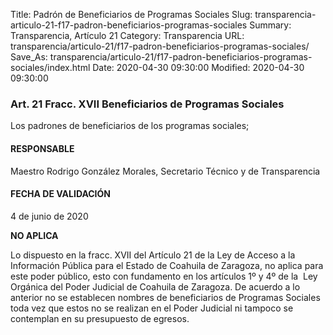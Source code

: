 Title: Padrón de Beneficiarios de Programas Sociales
Slug: transparencia-articulo-21-f17-padron-beneficiarios-programas-sociales
Summary: Transparencia, Artículo 21
Category: Transparencia
URL: transparencia/articulo-21/f17-padron-beneficiarios-programas-sociales/
Save_As: transparencia/articulo-21/f17-padron-beneficiarios-programas-sociales/index.html
Date: 2020-04-30 09:30:00
Modified: 2020-04-30 09:30:00


### Art. 21 Fracc. XVII Beneficiarios de Programas Sociales

Los padrones de beneficiarios de los programas sociales;

#### RESPONSABLE

Maestro Rodrigo González Morales, Secretario Técnico y de Transparencia

#### FECHA DE VALIDACIÓN

4 de junio de 2020

**NO APLICA**

Lo dispuesto en la fracc. XVII del Artículo 21 de la Ley de Acceso a la Información Pública para el Estado de Coahuila de Zaragoza, no aplica para este poder público, esto con fundamento en los artículos 1º y 4º de la  Ley Orgánica del Poder Judicial de Coahuila de Zaragoza. De acuerdo a lo anterior no se establecen nombres de beneficiarios de Programas Sociales toda vez que estos no se realizan en el Poder Judicial ni tampoco se contemplan en su presupuesto de egresos.


